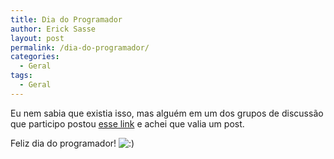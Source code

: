```yaml
---
title: Dia do Programador
author: Erick Sasse
layout: post
permalink: /dia-do-programador/
categories:
  - Geral
tags:
  - Geral
---
```

Eu nem sabia que existia isso, mas alguém em um dos grupos de discussão que participo postou [esse link][1] e achei que valia um post.

Feliz dia do programador! <img src="http://www.ericksasse.com.br/wp-includes/images/smilies/icon_smile.gif" alt=":)" class="wp-smiley" />

 [1]: http://pt.wikipedia.org/wiki/Dia_do_Programador